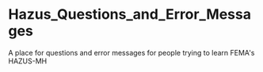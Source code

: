 # Hazus_Questions_and_Error_Messages
A place for questions and error messages for people trying to learn FEMA's HAZUS-MH 
